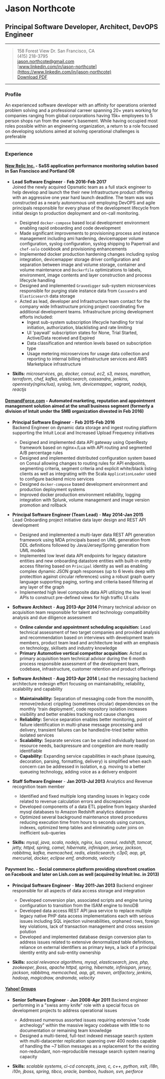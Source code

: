 # Jason Northcote

## Principal Software Developer, Architect, DevOPS Engineer

-----
> 158 Forest View Dr. San Francisco, CA  
> (415) 218-3795  
> [jason.northcote@gmail.com](jason.northcote@gmail.com)  
> [www.linkedin.com/in/jason-northcote](https://www.linkedin.com/in/jason-northcote)  
> [Download PDF](resume.pdf)  

------
### Profile
An experienced software developer with an affinity for operations oriented problem solving and a professional carreer spanning 20+ years working for companies ranging from global corporations having 15k+ employees to 5 person shops run from the owner's basement.  While having occupied most roles possible within an engineering organization, a return to a role focused on developing solutions aimed at solving operational challenges is preferable

------
### Experience

#### [New Relic Inc.](https://newrelic.com/) - SaSS application performance monitoring solution based in San Francisco and Portland OR

* **Lead Software Engineer** - __Feb 2016-Feb 2017__  
Joined the newly acquired Opsmatic team as a full stack engineer to help develop and launch the their new Infrastructure product offering with an aggressive one year hard launch deadline.  The team was was constructed as a nearly autonomous unit employing DevOPS and agile principals responsible for every phase of the development lifecycle from initial design to production deployment and on-call monitoring.  
  * Designed `docker-compose` based local development environment enabling rapid onboarding and code development
  * Made significant improvements to provisioning process and instance management including ami hardening, devicemapper volume configuration, syslog configuration, syslog shipping to Papertrail and `chef-solo` cookbook and provisioning enhancements
  * Implemented docker production hardening changes including syslog integration, devicemapper storage driver configuration and separation between image and volume storage, container and volume maintenance and `Dockerfile` optimizations to labels, environment, image contents and layer construction and process lifecycle handling
  * Designed and implemented `Gravedigger` sub-system microservices responsible for purging stale instance data from `Cassandra` and `Elasticsearch` data storage
  * Acted as lead, developer and Infrastructure team contact for the company wide Infrastructure pricing project coordinating five additional development teams.  Infrastructure pricing development efforts included:
    * Ingest sub-system subscription lifecycle handling for trial initiation, authorization, blacklisting and rate limiting
    * UI 'paywall' subscription states for None, Trial Started, Active/Data received and Expired
    * Data classification and retention levels based on subscription type
    * Usage metering microservices for usage data collection and reporting to internal billing infrastructure services and AWS Marketplace infrastructure

* **Skills:** _microservices, go, docker, consul, ec2, s3, mesos, marathon, terraform, chef, kafka, elasticsearch, cassandra, jenkins, openresty(nginx/lua), syslog, lvm, devicemapper, vagrant, nodejs, reactjs_

#### [DemandForce.com](http://www.demandforce.com/) - Automated marketing, reputation and appointment management solution aimed at the small business segment (formerly a division of Intuit under the SMB organization divested in Feb 2016)

* **Principal Software Engineer** - __Feb 2015-Feb 2016__  
Backend Engineer on dynamic data storage and ingest routing platform supporting the Intuit Local and Increased Upload Frequency initiatives
  * Designed and implemented data API gateway using OpenResty framework based on nginx+/Lua with API routing and segmented A/B percentage rules
  * Designed and implemented distributed configuration system based on Consul allowing changes to routing rules for API endpoints, segmenting criteria, segment criteria and explicit white/black listing clients as well as integrating with the Scala `ApplicationLoader` used to configure backend micro services
  * Designed `docker-compose` based development environment and production deployment systems
  * Improved docker production environment reliability, logging integration with Splunk, volume management and image version promotion and rollback

* **Principal Software Engineer (Team Lead)** - __May 2014-Jan 2015__  
Lead Onboarding project initiative data layer design and REST API development
  * Designed and implemented a multi-layer data REST API generation framework using MDA principals based on UML generation from DDL definitions followed by Java/Jersey/Spring generation from UML models
  * Implemented low level data API endpoints for legacy datastore entities and new onboarding datastore entities with built-in entity access filtering based on `Principal` identity as well as enabling complex dynamic JSON graph responses (up to 6 levels deep with protecttion against circular references) using a robust graph query language supporting paging, sorting and criteria based filtering at any layer of the graph
  * Implemented high level composite data API utilizing the low level APIs to construct pre-defined views for high traffic UI calls  

* **Software Architect** - __Aug 2013-Apr 2014__
Primary technical advisor on acquisition team responsible for talent and technology compatibility analysis and due diligence assessment
  * **Online calendar and appointment scheduling acquisition:** Lead technical assessment of two target companies and provided analysis and recommendation based on interviews with development team members, product team lead and architecture lead with an emphasis on technology, skillsets and industry knowledge
  * **Primary Automotive vertical competitor acquisition:** Acted as primary acquisition team technical advisor during the 6 month process responsible assessment of the development team, codebase, infrastructure, customer retention and product offerings
      
* **Software Architect** - __Aug 2013-Apr 2014__
Lead the messaging backend architecture redesign effort focusing on maintainability, reliability, scalability and capability
  * **Maintainability:** Separation of messaging code from the monolith, remove(reduce) crippling (sometimes circular) dependencies on the monthly 'train deployment', code repository isolation increases visibility and better enables tracking root cause changes
  * **Reliability:** Service separation enables better monitoring, point of failure identification in multi-phase message processing and delivery, transient failures can be handled/re-tried better within isolated services
  * **Scalability:** Separate services can be scaled individually based on resource needs, backpressure and congestion are more readily identifiable
  * **Capability:** Expanding service capabilities in each phase (queuing, decoration, parsing, formatting, delivery) is simplified when each concern can be addressed in isolation, e.g. moving to a better queueing technology, adding voice as a delivery endpoint
    
* **Staff Software Engineer** - __Jan 2013-Jul 2013__
Analytics and Revenue recognition team member
  * Identified and fixed multiple long standing issues in legacy code related to revenue calculation errors and discrepancies
  * Developed components of a data ETL pipeline from legacy sharded mysql databases to Amazon Redshift analytics datastore
  * Optimized several background maintenance stored procedures reducing execution time from hours to seconds using cursors, indexes, optimized temp tables and eliminating outer joins on inefficient sub-queries
    
* **Skills:** _mysql, java, scala, nodejs, nginx, lua, consul, redshift, tomcat, jetty, httpd, spring, camel, hibernate, infinispan, jersey, jackson, rabbitmq, kafka, memcached, redis, elasticsearch, c3p0, aop, git, mercurial, docker, eclipse emf, andromda, velocity_

#### Payvment Inc. - Social commerce platform providing storefront creation on Facebook and later on Lish.com as well (acquired by Intuit Inc. in 2013)

* **Principal Software Engineer** - __May 2011-Jan 2013__
Backend engineer responsible for all aspects of data access storage and integration
  * Developed conversion plan, associated scripts and engine tuning configuration to transition from the ISAM engine to InnoDB
  * Developed data access REST API java service to replace multiple legacy native PHP data access implementations each with serious issues including SQL injection vulnerabilities, orphaned rows, foreign key violations, lack of transaction management and cross session polution
  * Developed and implemented database design conversion plan to address issues related to extensive denormalized table definitions, reliance on external identifiers as primary keys, a lack of a principal identity entity and sub-entity ownership

* **Skills:** _social relevance algorithms, mysql, elasticsearch, java, php, zookeeper, jboss, apache httpd, spring, hibernate, infinispan, jersey, jackson, rabbitmq, memcached, aop, git, maven, artifactory, jenkins, hadoop, magicdraw, andromda, velocity_

#### [Yahoo! Groups](https://groups.yahoo.com)

* **Senior Software Engineer** - __Jun 2008-Apr 2011__
Backend engineer performing in a "swiss army knife" role with a special focus on development projects to address operational issues
  * Addressed numerous assorted issues requiring extensive "code archeology" within the massive legacy codebase with little to no documentation or remaining team knowledge
  * Designed a multi-tiered, full-text indexed message search system with multi-datacenter replication spanning over 400 nodes capable of handling the ~7 billion messages as a replacement for the existing non-redundant, non-reproducible message search system nearing capacity
    
* **Skills:** _scalable systems, ci-cd concepts, java, c, c++, python, xslt, i18n, i10n, jboss, spring, tibco, oracle, bamboo, hudson, svn, perforce_
